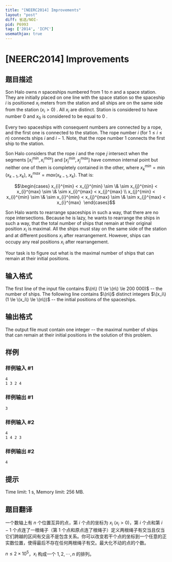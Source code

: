 ```yaml
---
title: "[NEERC2014] Improvements"
layout: "post"
diff: 省选/NOI-
pid: P6993
tag: ['2014', 'ICPC']
usemathjax: true
---
```


# [NEERC2014] Improvements
## 题目描述



Son Halo owns $n$ spaceships numbered from $1$ to $n$ and a space station. They are initially placed on one line with the space station so the spaceship $i$ is positioned $x_i$ meters from the station and all ships are on the same side from the station $(x_i > 0)$ . All $x_i$ are distinct. Station is considered to have number $0$ and $x_0$ is considered to be equal to $0$ .

Every two spaceships with consequent numbers are connected by a rope, and the first one is connected to the station. The rope number $i$ (for $1 \le i \le n)$ connects ships $i$ and $i-1.$ Note, that the rope number $1$ connects the first ship to the station.

Son Halo considers that the rope $i$ and the rope $j$ intersect when the segments $[x_{i}^{min}, x_{i}^{max}]$ and $[x_{j}^{min}, x_{j}^{max}]$ have common internal point but neither one of them is completely contained in the other, where $x_{k}^{min} = \min(x_{k−1}, x_k)$, $x_{k}^{max} = max(x_{k−1}, x_k).$ That is:

$$\begin{cases} x_{i}^{min} < x_{j}^{min} \sim \& \sim x_{j}^{min} < x_{i}^{max} \sim \& \sim x_{i}^{max} < x_{j}^{max} \\ x_{j}^{min} < x_{i}^{min} \sim \& \sim x_{i}^{min} < x_{j}^{max} \sim \& \sim x_{j}^{max} < x_{i}^{max}  \end{cases}$$

Son Halo wants to rearrange spaceships in such a way, that there are no rope intersections. Because he is lazy, he wants to rearrange the ships in such a way, that the total number of ships that remain at their original position $x_i$ is maximal. All the ships must stay on the same side of the station and at different positions $x_i$ after rearrangement. However, ships can occupy any real positions $x_i$ after rearrangement.

Your task is to figure out what is the maximal number of ships that can remain at their initial positions.


## 输入格式



The first line of the input file contains $\(n\) (1 \le \(n\) \le 200 000)$ -- the number of ships. The following line contains $\(n\)$ distinct integers $\(x_i\) (1 \le \(x_i\) \le \(n\))$ -- the initial positions of the spaceships.


## 输出格式



The output file must contain one integer -- the maximal number of ships that can remain at their initial positions in the solution of this problem.


## 样例

### 样例输入 #1
```
4
1 3 2 4

```
### 样例输出 #1
```
3

```
### 样例输入 #2
```
4
1 4 2 3

```
### 样例输出 #2
```
4

```
## 提示

Time limit: 1 s, Memory limit: 256 MB. 


## 题目翻译

一个数轴上有 $n$ 个位置互异的点，第 $i$ 个点的坐标为 $x_i\ (x_i \gt 0)$，第 $i$ 个点和第 $i - 1$ 个点连了一根绳子（第 $1$ 个点和原点连了根绳子）定义两根绳子有交当且仅当它们跨越的区间有交且不是包含关系。你可以改变若干个点的坐标到一个任意的正实数位置，使得最后不存在任何两根绳子有交。最大化不动的点的个数。

$n\le 2\times 10^5$，$x_i$ 构成一个 $1,2,\cdots,n$ 的排列。
